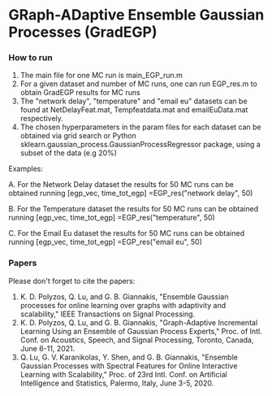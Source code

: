 # GRaph-ADaptive Ensemble Gaussian Processes (GradEGP)

### How to run 

1. The main file for one MC run is main_EGP_run.m
2. For a given dataset and number of MC runs, one can run  EGP_res.m to obtain GradEGP results for MC runs
3. The "network delay", "temperature" and "email eu" datasets can be found at  NetDelayFeat.mat, Tempfeatdata.mat and emailEuData.mat respectively.
4. The chosen hyperparameters in the param files for each dataset can be obtained via grid search or Python sklearn.gaussian_process.GaussianProcessRegressor package, using a subset of the data (e.g 20%)  

Examples: 

A. For the Network Delay dataset the results for 50 MC runs can be obtained running [egp_vec, time_tot_egp] =EGP_res("network delay", 50)

B. For the Temperature dataset the results for 50 MC runs can be obtained running [egp_vec, time_tot_egp] =EGP_res("temperature", 50)

C. For the Email Eu dataset the results for 50 MC runs can be obtained running [egp_vec, time_tot_egp] =EGP_res("email eu", 50)




### Papers

Please don't forget to cite the papers:

1. K. D. Polyzos, Q. Lu, and G. B. Giannakis, "Ensemble Gaussian processes for online learning over graphs with adaptivity and scalability," IEEE Transactions on Signal Processing. 
2. K. D. Polyzos, Q. Lu, and G. B. Giannakis, "Graph-Adaptive Incremental Learning Using an Ensemble of Gaussian Process Experts," Proc. of Intl. Conf. on Acoustics, Speech, and Signal Processing, Toronto, Canada, June 6-11, 2021.
3. Q. Lu, G. V. Karanikolas, Y. Shen, and G. B. Giannakis, "Ensemble Gaussian Processes with Spectral Features for Online Interactive Learning with Scalability," Proc. of 23rd Intl. Conf. on Artificial Intelligence and Statistics, Palermo, Italy, June 3-5, 2020.

